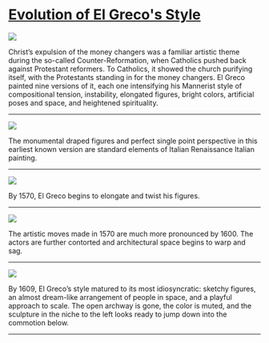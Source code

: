 # [Evolution of El Greco's Style](http://artsmia.github.io/griot/#/stories/1204)

![](http://cdn.dx.artsmia.org/thumbs/tn_null.jpg)

Christ’s expulsion of the money changers was a familiar artistic theme during the so-called Counter-Reformation, when Catholics pushed back against Protestant reformers. To Catholics, it showed the church purifying itself, with the Protestants standing in for the money changers. El Greco painted nine versions of it, each one intensifying his Mannerist style of compositional tension, instability, elongated figures, bright colors, artificial poses and space, and heightened spirituality.

---

![](http://cdn.dx.artsmia.org/thumbs/tn_null.jpg)

The monumental draped figures and perfect single point perspective in this earliest known version are standard elements of Italian Renaissance Italian painting.

---

![](http://cdn.dx.artsmia.org/thumbs/tn_null.jpg)

By 1570, El Greco begins to elongate and twist his figures.

---

![](http://cdn.dx.artsmia.org/thumbs/tn_null.jpg)

The artistic moves made in 1570 are much more pronounced by 1600. The actors are further contorted and architectural space begins to warp and sag.

---

![](http://cdn.dx.artsmia.org/thumbs/tn_null.jpg)

By 1609, El Greco’s style matured to its most idiosyncratic: sketchy figures, an almost dream-like arrangement of people in space, and a playful approach to scale. The open archway is gone, the color is muted, and the sculpture in the niche to the left looks ready to jump down into the commotion below.

---
